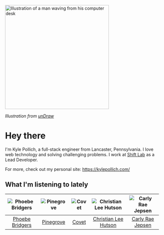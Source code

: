 <img src="https://user-images.githubusercontent.com/6766512/87306713-6f79d900-c4e6-11ea-989a-3242cbfc50c2.png" alt="Illustration of a man waving from his computer desk" height="340" />

_Illustration from [unDraw](https://undraw.co/)_

# Hey there

I'm Kyle Pollich, a full-stack engineer from Lancaster, Pennsylvania. I love web technology and solving challenging problems.
I work at [Shift Lab](https://shiftlab.co/) as a Lead Developer.

For more, check out my personal site: https://kylepollich.com/

## What I'm listening to lately

<!-- begin artists -->
  |![Phoebe Bridgers](https://i.scdn.co/image/3b6a427f0c54c0d116c433462ae1dd48474643d0)|![Pinegrove](https://i.scdn.co/image/cbed180a43a152df83d00d04bec789ca4c62ea7c)|![Covet](https://i.scdn.co/image/0648b3f706778533872aed129bedbdccb1cd60ff)|![Christian Lee Hutson](https://i.scdn.co/image/e803cdc6e5a109c3fbb7e0b3cd9a63a06c001e9c)|![Carly Rae Jepsen](https://i.scdn.co/image/75bb29e9852e14d6e8495950a7d20b7715a919c5)|
  |:---:|:---:|:---:|:---:|:---:|
  |[Phoebe Bridgers](https://open.spotify.com/artist/1r1uxoy19fzMxunt3ONAkG)|[Pinegrove](https://open.spotify.com/artist/2gbT6GPXMis0OAkZbEQCYB)|[Covet](https://open.spotify.com/artist/46iJ1VD4HKFnqjISGqlZkV)|[Christian Lee Hutson](https://open.spotify.com/artist/5B7NeaqVrmXPyF05C9tnZ3)|[Carly Rae Jepsen](https://open.spotify.com/artist/6sFIWsNpZYqfjUpaCgueju)|
<!-- end artists -->
